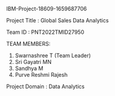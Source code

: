 IBM-Project-18609-1659687706

Project Title : Global Sales Data Analytics          

Team ID : PNT2022TMID27950

TEAM MEMBERS:
1. Swarnashree T (Team Leader)
2. Sri Gayatri MN
3. Sandhya M
4. Purve Reshmi Rajesh

Project Domain : Data Analytics
